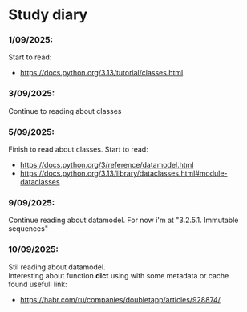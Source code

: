 # Study diary


### 1/09/2025:

Start to read:
- https://docs.python.org/3.13/tutorial/classes.html


### 3/09/2025:

Continue to reading about classes


### 5/09/2025:

Finish to read about classes. Start to read:
- https://docs.python.org/3/reference/datamodel.html
- https://docs.python.org/3.13/library/dataclasses.html#module-dataclasses

### 9/09/2025:

Continue reading about datamodel. For now i'm at "3.2.5.1. Immutable sequences"

### 10/09/2025:

Stil reading about datamodel.  
Interesting about function.__dict__ using with some metadata or cache  
found usefull link:  
- https://habr.com/ru/companies/doubletapp/articles/928874/
